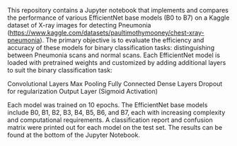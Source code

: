 This repository contains a Jupyter notebook that implements and compares the performance of various EfficientNet base models (B0 to B7) on a Kaggle dataset of X-ray images for detecting Pneumonia (https://www.kaggle.com/datasets/paultimothymooney/chest-xray-pneumonia). The primary objective is to evaluate the efficiency and accuracy of these models for binary classification tasks: distinguishing between Pneumonia scans and normal scans. Each EfficientNet model is loaded with pretrained weights and customized by adding additional layers to suit the binary classification task:

Convolutional Layers
Max Pooling
Fully Connected Dense Layers
Dropout for regularization
Output Layer (Sigmoid Activation)

Each model was trained on 10 epochs. The EfficientNet base models include B0, B1, B2, B3, B4, B5, B6, and B7, each with increasing complexity and computational requirements. A classification report and confusion matrix were printed out for each model on the test set. The results can be found at the bottom of the Jupyter Notebook.

